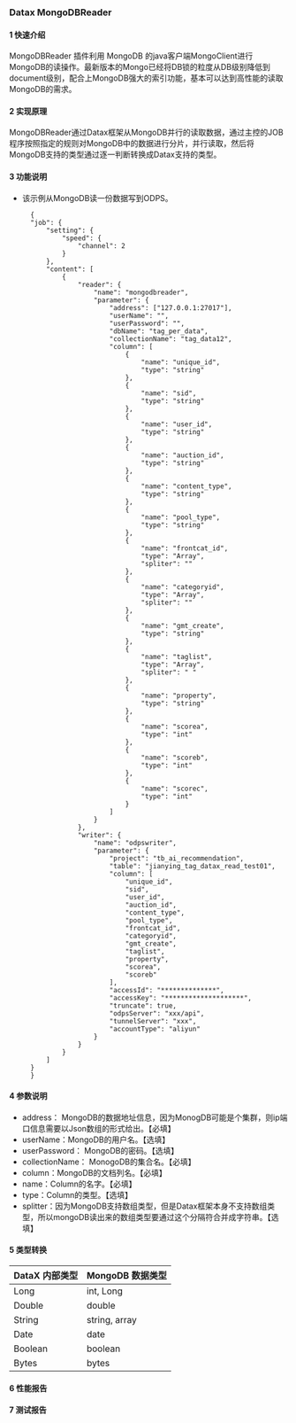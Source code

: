 ### Datax MongoDBReader
#### 1 快速介绍

MongoDBReader 插件利用 MongoDB 的java客户端MongoClient进行MongoDB的读操作。最新版本的Mongo已经将DB锁的粒度从DB级别降低到document级别，配合上MongoDB强大的索引功能，基本可以达到高性能的读取MongoDB的需求。

#### 2 实现原理

MongoDBReader通过Datax框架从MongoDB并行的读取数据，通过主控的JOB程序按照指定的规则对MongoDB中的数据进行分片，并行读取，然后将MongoDB支持的类型通过逐一判断转换成Datax支持的类型。

#### 3 功能说明
* 该示例从MongoDB读一份数据写到ODPS。

	    {
	    "job": {
	        "setting": {
	            "speed": {
	                "channel": 2
	            }
	        },
	        "content": [
	            {
	                "reader": {
	                    "name": "mongodbreader",
	                    "parameter": {
	                        "address": ["127.0.0.1:27017"],
	                        "userName": "",
	                        "userPassword": "",
	                        "dbName": "tag_per_data",
	                        "collectionName": "tag_data12",
	                        "column": [
	                            {
	                                "name": "unique_id",
	                                "type": "string"
	                            },
	                            {
	                                "name": "sid",
	                                "type": "string"
	                            },
	                            {
	                                "name": "user_id",
	                                "type": "string"
	                            },
	                            {
	                                "name": "auction_id",
	                                "type": "string"
	                            },
	                            {
	                                "name": "content_type",
	                                "type": "string"
	                            },
	                            {
	                                "name": "pool_type",
	                                "type": "string"
	                            },
	                            {
	                                "name": "frontcat_id",
	                                "type": "Array",
	                                "spliter": ""
	                            },
	                            {
	                                "name": "categoryid",
	                                "type": "Array",
	                                "spliter": ""
	                            },
	                            {
	                                "name": "gmt_create",
	                                "type": "string"
	                            },
	                            {
	                                "name": "taglist",
	                                "type": "Array",
	                                "spliter": " "
	                            },
	                            {
	                                "name": "property",
	                                "type": "string"
	                            },
	                            {
	                                "name": "scorea",
	                                "type": "int"
	                            },
	                            {
	                                "name": "scoreb",
	                                "type": "int"
	                            },
	                            {
	                                "name": "scorec",
	                                "type": "int"
	                            }
	                        ]
	                    }
	                },
	                "writer": {
	                    "name": "odpswriter",
	                    "parameter": {
	                        "project": "tb_ai_recommendation",
	                        "table": "jianying_tag_datax_read_test01",
	                        "column": [
	                            "unique_id",
	                            "sid",
	                            "user_id",
	                            "auction_id",
	                            "content_type",
	                            "pool_type",
	                            "frontcat_id",
	                            "categoryid",
	                            "gmt_create",
	                            "taglist",
	                            "property",
	                            "scorea",
	                            "scoreb"
	                        ],
	                        "accessId": "**************",
	                        "accessKey": "********************",
	                        "truncate": true,
	                        "odpsServer": "xxx/api",
	                        "tunnelServer": "xxx",
	                        "accountType": "aliyun"
	                    }
	                }
	            }
	        ]
	    }
        }
#### 4 参数说明

* address： MongoDB的数据地址信息，因为MonogDB可能是个集群，则ip端口信息需要以Json数组的形式给出。【必填】
* userName：MongoDB的用户名。【选填】
* userPassword： MongoDB的密码。【选填】
* collectionName： MonogoDB的集合名。【必填】
* column：MongoDB的文档列名。【必填】
* name：Column的名字。【必填】
* type：Column的类型。【选填】
* splitter：因为MongoDB支持数组类型，但是Datax框架本身不支持数组类型，所以mongoDB读出来的数组类型要通过这个分隔符合并成字符串。【选填】

#### 5 类型转换

| DataX 内部类型| MongoDB 数据类型    |
| -------- | -----  |
| Long     | int, Long |
| Double   | double |
| String   | string, array |
| Date     | date  |
| Boolean  | boolean |
| Bytes    | bytes |


#### 6 性能报告
#### 7 测试报告

